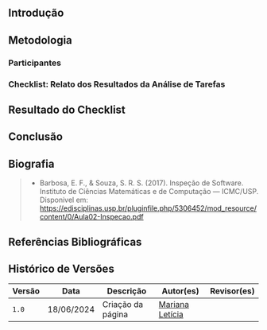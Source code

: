 ## Introdução


## Metodologia


### Participantes

### Checklist: Relato dos Resultados da Análise de Tarefas 
<!-- template de checklist -->
<!-- - **Item 1:** (COLOCAR DESCRIÇÃO AQUI)
    - **Fonte:** 
    - **Imagem:**
    <br>

    <center>

    ![](img/)

    </center>

    <p style="text-align: center">Figura 1: (COLOCAR A DESCRIÇÃO DA PERGUNTA QUI)</p>

- **Item 2:** (COLOCAR DESCRIÇÃO)
    - **Fonte:** (COLOCAR FONTE AQUI)
    - **Imagem:** 
    <br>

    <center>

    ![](img/)

    </center>

    <p style="text-align: center">Figura 2: (COLOCAR A LEGENDA AQUI)</p>


- **Item 3:** (COLOCAR DESCRIÇÃO)
    - **Fonte:** (COLOCAR FONTE AQUI)
    - **Imagem:**
    <br>

    <center>

    ![](img/)

    </center>

    <p style="text-align: center">Figura 3: (COLOCAR A LEGENDA AQUI)</p>

- **Item 4:** 
    - **Fonte:** 
    - **Imagem:**
    <br>

    <center>

    ![](img/)

    </center>

    <p style="text-align: center">Figura 4: (COLOCAR A LEGENDA AQUI)</p>

- **Item 5:** (COLOCAR DESCRIÇÃO)
    - **Fonte:** (INSERIR FONTE)
    - **Imagem:**
    <br>

    <center>

    ![](img/)

    </center>

    <p style="text-align: center">Figura 5: (COLOCAR LEGENDA AQUI)</p> -->

## Resultado do Checklist
 <!-- template de VERIFICAÇÃO -->

<!-- ### Funcionalidade : (COLOCAR O NOME DA FUNCIONALIDADE AQUI) - Revisor: C(OLOCAR NOME DO REVISOR AQUI)
| Item | Descrição      | Versão do Artefato | Avaliação      | Descrição do problema | Sugestão de Ação Corretiva | Observações |
| ---- | -------------- | ------------------ | -------------- | --------------------- | -------------------------- | ----------- |
|  1   | (COLOCAR DECRIÇÃO DO ITEM 1 AQUI) | (COLOCAR SE ESTÁ CONFORME OU NÃO CONFORME) |  | |
|  2   | (COLOCAR DECRIÇÃO DO ITEM 2 AQUI) | (COLOCAR VERSÃO AQUI) | (COLOCAR SE ESTÁ CONFORME OU NÃO CONFORME)|  |   |  |
|  3   | (COLOCAR DECRIÇÃO DO ITEM 3 AQUI) | (COLOCAR VERSÃO AQUI)| (COLOCAR SE ESTÁ CONFORME OU NÃO CONFORME) | |  | 
|  4   | (COLOCAR DECRIÇÃO DO ITEM 4 AQUI) | (COLOCAR VERSÃO AQUI) | (COLOCAR SE ESTÁ CONFORME OU NÃO CONFORME)  | | | |
|  5   | (COLOCAR DECRIÇÃO DO ITEM 5 AQUI) | (COLOCAR VERSÃO AQUI)| (COLOCAR SE ESTÁ CONFORME OU NÃO CONFORME)  | | |  |
<p style="text-align: center">Tabela (COLQUE O NUMERO DA TABELA AQUI): (COLOQUE O TÍTULO DA TABELA AQUI)</p>
<p style="text-align: center">Fonte: (COLOQUE SEU NOME AQUI), 2024</p>

<iframe width="560" height="315" 
src="(COLOQUE O LINK EMBED AQUI)" 
title="YouTube video player" frameborder="0" allow="accelerometer; autoplay; clipboard-write; encrypted-media; gyroscope; picture-in-picture; web-share" referrerpolicy="strict-origin-when-cross-origin" allowfullscreen></iframe>

<p style="text-align: center">Vídeo (COLOQUE O NUMERO DO VÍDEO AQUI): (COLOQUE O TÍTULO DO VÍDEO AQUI).</p>
<p style="text-align: center">Fonte: (COLOQUE SEU NOME AQUI), 2024</p> -->

## Conclusão

## Biografia
>- Barbosa, E. F., & Souza, S. R. S. (2017). Inspeção de Software. Instituto de Ciências Matemáticas e de Computação — ICMC/USP. Disponivel em: https://edisciplinas.usp.br/pluginfile.php/5306452/mod_resource/content/0/Aula02-Inspecao.pdf

## Referências Bibliográficas


## Histórico de Versões

| Versão |    Data    | Descrição                                 | Autor(es)                                       | Revisor(es)                                    |
| ------ | :--------: | ----------------------------------------- | ----------------------------------------------- | ---------------------------------------------- |
| `1.0`   | 18/06/2024 | Criação da página                         | [Mariana Letícia](https://github.com/Marianannn) |   |
